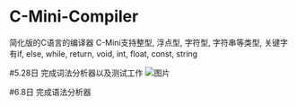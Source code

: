 # C-Mini-Compiler
简化版的C语言的编译器
C-Mini支持整型, 浮点型, 字符型, 字符串等类型, 关键字有if, else, while, return, void, int, float, const, string

#5.28日
  完成词法分析器以及测试工作
  ![图片](https://github.com/Xiang1993/C-Mini-Compiler/blob/master/folder/1.png)

#6.8日
  完成语法分析器
